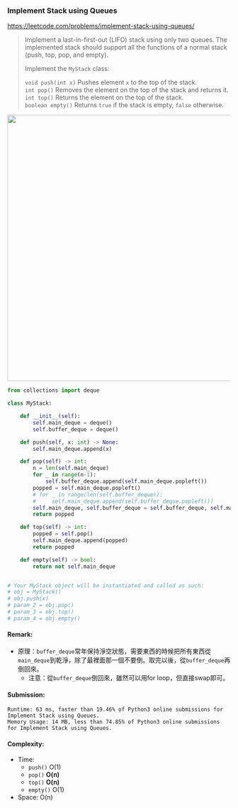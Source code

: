 ### Implement Stack using Queues
https://leetcode.com/problems/implement-stack-using-queues/
>Implement a last-in-first-out (LIFO) stack using only two queues. The implemented stack should support all the functions of a normal stack (push, top, pop, and empty).
>
>Implement the `MyStack` class:
>
>`void push(int x)` Pushes element `x` to the top of the stack.\
>`int pop()` Removes the element on the top of the stack and returns it.\
>`int top()` Returns the element on the top of the stack.\
>`boolean empty()` Returns `true` if the stack is empty, `false` otherwise.

<p>
    <img src="https://leetcode.com/media/original_images/225_stack_using_queues_popA.png" width="600" />
</p>

```python
from collections import deque

class MyStack:

    def __init__(self):
        self.main_deque = deque()
        self.buffer_deque = deque()

    def push(self, x: int) -> None:
        self.main_deque.append(x)

    def pop(self) -> int:
        n = len(self.main_deque)
        for _ in range(n-1):
            self.buffer_deque.append(self.main_deque.popleft())
        popped = self.main_deque.popleft()
        # for _ in range(len(self.buffer_deque)):
        #     self.main_deque.append(self.buffer_deque.popleft())
        self.main_deque, self.buffer_deque = self.buffer_deque, self.main_deque
        return popped

    def top(self) -> int:
        popped = self.pop()
        self.main_deque.append(popped)
        return popped

    def empty(self) -> bool:
        return not self.main_deque


# Your MyStack object will be instantiated and called as such:
# obj = MyStack()
# obj.push(x)
# param_2 = obj.pop()
# param_3 = obj.top()
# param_4 = obj.empty()
```
#### Remark:
- 原理：`buffer_deque`常年保持淨空狀態，需要東西的時候把所有東西從`main_deque`到乾淨，除了最裡面那一個不要倒。取完以後，從`buffer_deque`再倒回來。
  - 注意：從`buffer_deque`倒回來，雖然可以用for loop，但直接swap即可。 
#### Submission:
```
Runtime: 63 ms, faster than 19.46% of Python3 online submissions for Implement Stack using Queues.
Memory Usage: 14 MB, less than 74.85% of Python3 online submissions for Implement Stack using Queues.
```
#### Complexity:
- Time:
  - `push()` O(1)
  - `pop()` **O(n)**
  - `top()` **O(n)**
  - `empty()` O(1)
- Space: O(n)
